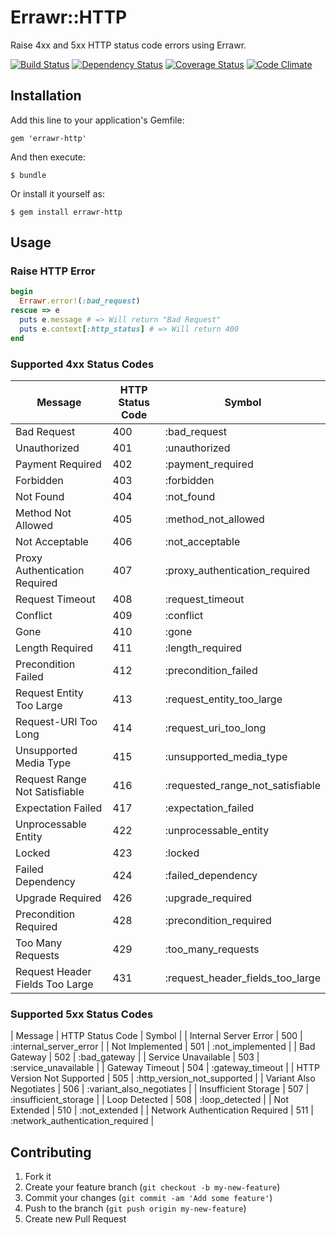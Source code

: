 # Errawr::HTTP

Raise 4xx and 5xx HTTP status code errors using Errawr.

[![Build Status](https://travis-ci.org/anthonator/errawr-http.png?branch=master)](https://travis-ci.org/anthonator/errawr-http) [![Dependency Status](https://gemnasium.com/anthonator/errawr-http.png)](https://gemnasium.com/anthonator/errawr-http) [![Coverage Status](https://coveralls.io/repos/anthonator/errawr-http/badge.png)](https://coveralls.io/r/anthonator/errawr-http) [![Code Climate](https://codeclimate.com/github/anthonator/errawr-http.png)](https://codeclimate.com/github/anthonator/errawr-http)

## Installation

Add this line to your application's Gemfile:

    gem 'errawr-http'

And then execute:

    $ bundle

Or install it yourself as:

    $ gem install errawr-http

## Usage

### Raise HTTP Error

```ruby
begin
  Errawr.error!(:bad_request)
rescue => e
  puts e.message # => Will return "Bad Request"
  puts e.context[:http_status] # => Will return 400
end
```

### Supported 4xx Status Codes

| Message                          | HTTP Status Code | Symbol                           |
| -------------------------------- | ---------------- | -------------------------------- |
| Bad Request                      | 400              | :bad_request                     |
| Unauthorized                     | 401              | :unauthorized                    |
| Payment Required                 | 402              | :payment_required                |
| Forbidden                        | 403              | :forbidden                       |
| Not Found                        | 404              | :not_found                       |
| Method Not Allowed               | 405              | :method_not_allowed              |
| Not Acceptable                   | 406              | :not_acceptable                  |
| Proxy Authentication Required    | 407              | :proxy_authentication_required   |
| Request Timeout                  | 408              | :request_timeout                 |
| Conflict                         | 409              | :conflict                        |
| Gone                             | 410              | :gone                            |
| Length Required                  | 411              | :length_required                 |
| Precondition Failed              | 412              | :precondition_failed             |
| Request Entity Too Large         | 413              | :request_entity_too_large        |
| Request-URI Too Long             | 414              | :request_uri_too_long            |
| Unsupported Media Type           | 415              | :unsupported_media_type          |
| Request Range Not Satisfiable    | 416              | :requested_range_not_satisfiable |
| Expectation Failed               | 417              | :expectation_failed              |
| Unprocessable Entity             | 422              | :unprocessable_entity            |
| Locked                           | 423              | :locked                          |
| Failed Dependency                | 424              | :failed_dependency               |
| Upgrade Required                 | 426              | :upgrade_required                |
| Precondition Required            | 428              | :precondition_required           |
| Too Many Requests                | 429              | :too_many_requests               |
| Request Header Fields Too Large  | 431              | :request_header_fields_too_large |

### Supported 5xx Status Codes

| Message                          | HTTP Status Code | Symbol                           |
| Internal Server Error            | 500              | :internal_server_error           |
| Not Implemented                  | 501              | :not_implemented                 |
| Bad Gateway                      | 502              | :bad_gateway                     |
| Service Unavailable              | 503              | :service_unavailable             |
| Gateway Timeout                  | 504              | :gateway_timeout                 |
| HTTP Version Not Supported       | 505              | :http_version_not_supported      |
| Variant Also Negotiates          | 506              | :variant_also_negotiates         |
| Insufficient Storage             | 507              | :insufficient_storage            |
| Loop Detected                    | 508              | :loop_detected                   |
| Not Extended                     | 510              | :not_extended                    |
| Network Authentication Required  | 511              | :network_authentication_required |

## Contributing

1. Fork it
2. Create your feature branch (`git checkout -b my-new-feature`)
3. Commit your changes (`git commit -am 'Add some feature'`)
4. Push to the branch (`git push origin my-new-feature`)
5. Create new Pull Request
